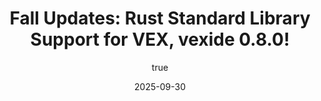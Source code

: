 ---
title: "Fall Updates: Rust Standard Library Support for VEX, vexide 0.8.0!"
description: "todo"
author: {
    name: "Tropical",
    github: "tropix126",
}
tags: ["news"]
date: 2025-09-30
thumbnail: {
    url: "/images/thumbnails/summer-night.png",
    alt: "vexide logo drawn over a night sky"
}
---